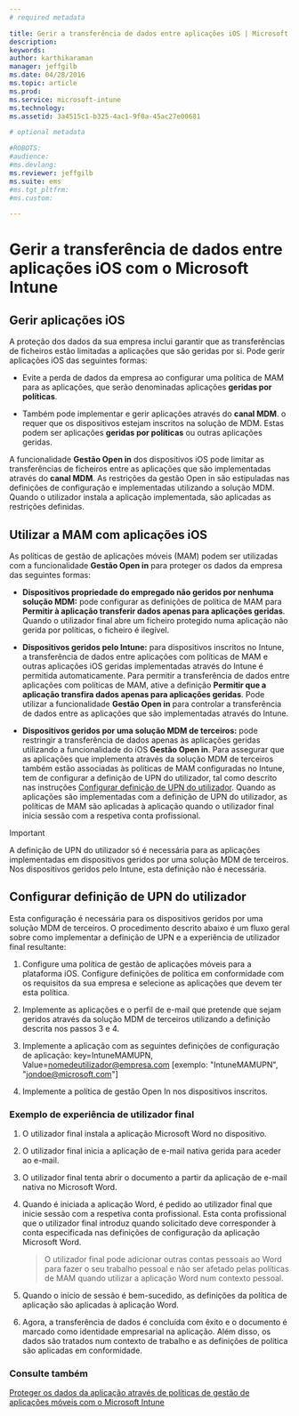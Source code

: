 ```yaml
---
# required metadata

title: Gerir a transferência de dados entre aplicações iOS | Microsoft Intune
description:
keywords:
author: karthikaraman
manager: jeffgilb
ms.date: 04/28/2016
ms.topic: article
ms.prod:
ms.service: microsoft-intune
ms.technology:
ms.assetid: 3a4515c1-b325-4ac1-9f0a-45ac27e00681

# optional metadata

#ROBOTS:
#audience:
#ms.devlang:
ms.reviewer: jeffgilb
ms.suite: ems
#ms.tgt_pltfrm:
#ms.custom:

---
```


# Gerir a transferência de dados entre aplicações iOS com o Microsoft Intune
## Gerir aplicações iOS
A proteção dos dados da sua empresa inclui garantir que as transferências de ficheiros estão limitadas a aplicações que são geridas por si.  Pode gerir aplicações iOS das seguintes formas:

-   Evite a perda de dados da empresa ao configurar uma política de MAM para as aplicações, que serão denominadas aplicações **geridas por políticas**.

-   Também pode implementar e gerir aplicações através do **canal MDM**.  o requer que os dispositivos estejam inscritos na solução de MDM. Estas podem ser aplicações **geridas por políticas** ou outras aplicações geridas.

A funcionalidade **Gestão Open in** dos dispositivos iOS pode limitar as transferências de ficheiros entre as aplicações que são implementadas através do **canal MDM**. As restrições da gestão Open in são estipuladas nas definições de configuração e implementadas utilizando a solução MDM.  Quando o utilizador instala a aplicação implementada, são aplicadas as restrições definidas.
##  Utilizar a MAM com aplicações iOS
As políticas de gestão de aplicações móveis (MAM) podem ser utilizadas com a funcionalidade **Gestão Open in** para proteger os dados da empresa das seguintes formas:

-   **Dispositivos propriedade do empregado não geridos por nenhuma solução MDM:** pode configurar as definições de política de MAM para **Permitir à aplicação transferir dados apenas para aplicações geridas**. Quando o utilizador final abre um ficheiro protegido numa aplicação não gerida por políticas, o ficheiro é ilegível.

-   **Dispositivos geridos pelo Intune:** para dispositivos inscritos no Intune, a transferência de dados entre aplicações com políticas de MAM e outras aplicações iOS geridas implementadas através do Intune é permitida automaticamente. Para permitir a transferência de dados entre aplicações com políticas de MAM, ative a definição **Permitir que a aplicação transfira dados apenas para aplicações geridas**. Pode utilizar a funcionalidade **Gestão Open in** para controlar a transferência de dados entre as aplicações que são implementadas através do Intune.   

-   **Dispositivos geridos por uma solução MDM de terceiros:** pode restringir a transferência de dados apenas às aplicações geridas utilizando a funcionalidade do iOS **Gestão Open in**.
Para assegurar que as aplicações que implementa através da solução MDM de terceiros também estão associadas às políticas de MAM configuradas no Intune, tem de configurar a definição de UPN do utilizador, tal como descrito nas instruções [Configurar definição de UPN do utilizador](#configure-user-upn-setting).  Quando as aplicações são implementadas com a definição de UPN do utilizador, as políticas de MAM são aplicadas à aplicação quando o utilizador final inicia sessão com a respetiva conta profissional.

> [!IMPORTANT]
> A definição de UPN do utilizador só é necessária para as aplicações implementadas em dispositivos geridos por uma solução MDM de terceiros.  Nos dispositivos geridos pelo Intune, esta definição não é necessária.

## Configurar definição de UPN do utilizador
Esta configuração é necessária para os dispositivos geridos por uma solução MDM de terceiros. O procedimento descrito abaixo é um fluxo geral sobre como implementar a definição de UPN e a experiência de utilizador final resultante:


1.  Configure uma política de gestão de aplicações móveis para a plataforma iOS. Configure definições de política em conformidade com os requisitos da sua empresa e selecione as aplicações que devem ter esta política.

2.  Implemente as aplicações e o perfil de e-mail que pretende que sejam geridos através da solução MDM de terceiros utilizando a definição descrita nos passos 3 e 4.

3.  Implemente a aplicação com as seguintes definições de configuração de aplicação: key=IntuneMAMUPN, Value=<nomedeutilizador@empresa.com> [exemplo: "IntuneMAMUPN", "jondoe@microsoft.com"]

4.  Implemente a política de gestão Open In nos dispositivos inscritos.

### Exemplo de experiência de utilizador final

1.  O utilizador final instala a aplicação Microsoft Word no dispositivo.

2.  O utilizador final inicia a aplicação de e-mail nativa gerida para aceder ao e-mail.

3.  O utilizador final tenta abrir o documento a partir da aplicação de e-mail nativa no Microsoft Word.

4.  Quando é iniciada a aplicação Word, é pedido ao utilizador final que inicie sessão com a respetiva conta profissional.  Esta conta profissional que o utilizador final introduz quando solicitado deve corresponder à conta especificada nas definições de configuração da aplicação Microsoft Word.

    > O utilizador final pode adicionar outras contas pessoais ao Word para fazer o seu trabalho pessoal e não ser afetado pelas políticas de MAM quando utilizar a aplicação Word num contexto pessoal.

5.  Quando o início de sessão é bem-sucedido, as definições da política de aplicação são aplicadas à aplicação Word.

6.  Agora, a transferência de dados é concluída com êxito e o documento é marcado como identidade empresarial na aplicação. Além disso, os dados são tratados num contexto de trabalho e as definições de política são aplicadas em conformidade.

### Consulte também
[Proteger os dados da aplicação através de políticas de gestão de aplicações móveis com o Microsoft Intune](protect-app-data-using-mobile-app-management-policies-with-microsoft-intune.md)


<!--HONumber=May16_HO2-->


